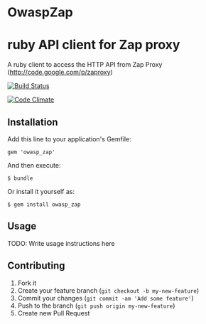 # OwaspZap

# ruby API client for Zap proxy

A ruby client to access the HTTP API from Zap Proxy (http://code.google.com/p/zaproxy)

[![Build Status](https://travis-ci.org/vpereira/owasp_zap.png?branch=master)](https://travis-ci.org/vpereira/owasp_zap)

[![Code Climate](https://codeclimate.com/github/vpereira/owasp_zap.png)](https://codeclimate.com/github/vpereira/owasp_zap)

## Installation

Add this line to your application's Gemfile:

    gem 'owasp_zap'

And then execute:

    $ bundle

Or install it yourself as:

    $ gem install owasp_zap

## Usage

TODO: Write usage instructions here

## Contributing

1. Fork it
2. Create your feature branch (`git checkout -b my-new-feature`)
3. Commit your changes (`git commit -am 'Add some feature'`)
4. Push to the branch (`git push origin my-new-feature`)
5. Create new Pull Request
